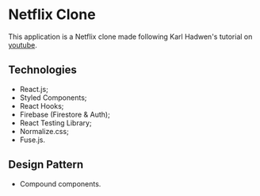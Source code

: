 # Netflix Clone

This application is a Netflix clone made following Karl Hadwen's tutorial on [youtube](https://www.youtube.com/watch?v=x_EEwGe-a9o&ab_channel=KarlHadwen). 

## Technologies
- React.js;
- Styled Components;
- React Hooks;
- Firebase (Firestore & Auth);
- React Testing Library;
- Normalize.css;
- Fuse.js.

## Design Pattern
- Compound components.